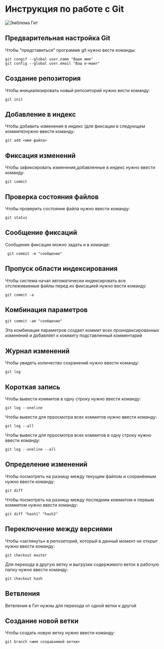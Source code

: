 # **Инструкция по работе с Git**

![Эмблема Гит](git.jpg) 

## Предварительная настройка Git

Чтобы "представиться" программе git нужно вести команды:

    git congif --global user.name "Ваше имя"
    git config --global user.email "Ваш е-маил"

## Создание репозитория

Чтобы инициализировать новый репозиторий нужно вести команду:

    git init

## Добавление в индекс

Чтобы добавить изменения в индекс (для фиксации в следующем коммите)нужно ввести команду:

    git add <имя файла>

## Фиксация изменений

Чтобы зафиксировать изменения,добавленные в индекс нужно ввести команду:

    git commit

## Проверка состояния файлов

Чтобы проверить состояние файла нужно ввести команду:

    git status

## Cообщение фиксаций 

Сообщение фиксации можно задать и в команде:
 
     git commit -m "сообщение"

## Пропуск области индексирования

Чтобы система начал автоматически индексировать 
все отслеживаемые файлы перед их фиксацией нужно вести команду:

    git commit -a 

## Комбинация параметров

    git commit -am "сообщение"
Эта комбинация параметров создает коммит всех проиндексированных изменений и добавляет к коммиту подставленный комментарий

## Журнал изменений

Чтобы увидеть количество сохранений нужно ввести команду:

    git log

## Короткая запись

Чтобы вывести коммитов в одну строку нужно ввести команду:

    git log --oneline

Чтобы вывести для прросмотра всех коммитов нужно ввести команду:

    git log --all

Чтобы вывести для прросмотра всех коммитов в одну строку нужно ввести команду:

    git log --oneline --all

## Определение изменений 

Чтобы посмотреть на разницу между текущим файлом 
и сохранённым нужно ввести команду:

    git diff

Чтобы посмотреть на разницу между последним коммитом и первым коммитом нужно ввести команду:

    git diff "hash1" "hash2"

## Переключение между версиями

Чтобы «заглянуть» в репозиторий, который в данный момент не открыт нужно ввести команду:

    git checkout master

 Для перехода в другую ветку и выгрузки содержимого веток в рабочую папку нужно ввести команду:

    git checkout hash

## Ветвления 

Ветвления в Гит нужны для перехода от одной ветки к другой


## Создание новой ветки

Чтобы создать новую ветку нужно ввести команду:

    git branch <имя создаваемой ветки>



